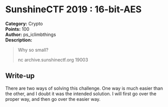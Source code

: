 # SunshineCTF 2019 : 16-bit-AES

**Category:** Crypto  
**Points:** 100  
**Author:** ps_iclimbthings  
**Description:**  
> Why so small?
>
> nc archive.sunshinectf.org 19003

## Write-up

There are two ways of solving this challenge. One way is much easier than the other, and I doubt it was the intended solution.
I will first go over the proper way, and then go over the easier way.


